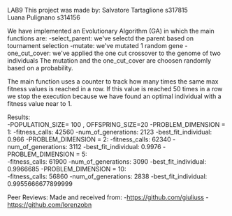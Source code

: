 LAB9
This project was made by:
    Salvatore Tartaglione s317815   
    Luana Pulignano s314156

We have implemented an Evolutionary Algorithm (GA) in which the main functions are:
-select_parent: we've selectd the parent based on tournament selection
-mutate: we've mutated 1 random gene 
-one_cut_cover: we've applied the one cut crossover to the genome of two individuals
The mutation and the one_cut_cover are choosen randomly based on a probability.

The main function uses a counter to track how many times the same max fitness values is reached in a row. If this value is reached 50 times in a row we stop the execution because we have found an optimal individual with a fitness value near to 1.

Results:    
    -POPULATION_SIZE= 100 , OFFSPRING_SIZE=20
        -PROBLEM_DIMENSION = 1:
            -fitness_calls: 42560
            -num_of_generations: 2123
            -best_fit_individual: 0.966
        -PROBLEM_DIMENSION = 2:
            -fitness_calls: 62340
            -num_of_generations: 3112
            -best_fit_individual: 0.9976
        -PROBLEM_DIMENSION = 5:           
            -fitness_calls: 61900
            -num_of_generations: 3090
            -best_fit_individual: 0.9966685
        -PROBLEM_DIMENSION = 10:           
            -fitness_calls: 56860
            -num_of_generations: 2838
            -best_fit_individual: 0.9955666677899999

Peer Reviews:
Made and received from:
-https://github.com/giuliuss
-https://github.com/lorenzobn
